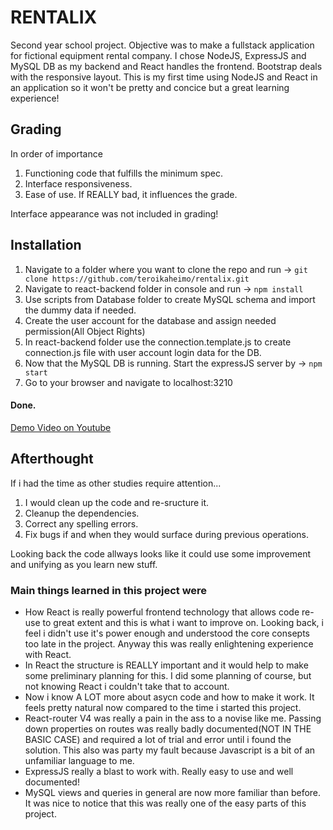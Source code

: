 # RENTALIX
Second year school project. Objective was to make a fullstack application for fictional equipment rental company. I chose NodeJS, ExpressJS and MySQL DB as my backend and React handles the frontend. Bootstrap deals with the responsive layout. This is my first time using NodeJS and React in an application so it won't be pretty and concice but a great learning experience!


## Grading
In order of importance
1. Functioning code that fulfills the minimum spec.
2. Interface responsiveness.
3. Ease of use. If REALLY bad, it influences the grade.

Interface appearance was not included in grading!


## Installation
1. Navigate to a folder where you want to clone the repo and run -> ```git clone https://github.com/teroikaheimo/rentalix.git```
2. Navigate to react-backend folder in console and run -> ```npm install```
3. Use scripts from Database folder to create MySQL schema and import the dummy data if needed.
4. Create the user account for the database and assign needed permission(All Object Rights)
5. In react-backend folder use the connection.template.js to create connection.js file with user account login data for the DB.
6. Now that the MySQL DB is running. Start the expressJS server by -> ```npm start```
7. Go to your browser and navigate to localhost:3210
#### Done.

[Demo Video on Youtube](https://youtu.be/dvGa-8Un6Gk)


## Afterthought
If i had the time as other studies require attention... 
1. I would clean up the code and re-sructure it. 
2. Cleanup the dependencies. 
3. Correct any spelling errors.
4. Fix bugs if and when they would surface during previous operations.

Looking back the code allways looks like it could use some improvement and unifying as you learn new stuff.

### Main things learned in this project were
- How React is really powerful frontend technology that allows code re-use to great extent and this is what i want to improve on. Looking back, i feel i didn't use it's power enough and understood the core consepts too late in the project. Anyway this was really enlightening experience with React.
- In React the structure is REALLY important and it would help to make some preliminary planning for this. I did some planning of course, but not knowing React i couldn't take that to account.
- Now i know A LOT more about asycn code and how to make it work. It feels pretty natural now compared to the time i started this project.
- React-router V4 was really a pain in the ass to a novise like me. Passing down properties on routes was really badly documented(NOT IN THE BASIC CASE) and required a lot of trial and error until i found the solution. This also was party my fault because Javascript is a bit of an unfamiliar language to me.
- ExpressJS really a blast to work with. Really easy to use and well documented!
- MySQL views and queries in general are now more familiar than before. It was nice to notice that this was really one of the easy parts of this project.

